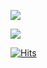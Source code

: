 ![](https://github.com/Arafa42/github-stats/blob/master/generated/overview.svg)

![](https://github.com/Arafa42/github-stats/blob/master/generated/languages.svg)


[![Hits](https://hits.seeyoufarm.com/api/count/incr/badge.svg?url=https%3A%2F%2Fgithub.com%2FArafa42&count_bg=%23455AF3&title_bg=%23262D3B&icon=github.svg&icon_color=%23588EF7&title=visitors&edge_flat=false)](https://hits.seeyoufarm.com)
